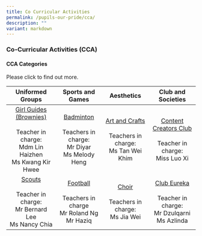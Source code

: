 ```yaml
---
title: Co Curricular Activities
permalink: /pupils-our-pride/cca/
description: ""
variant: markdown
---
```

### Co-Curricular Activities (CCA)

#### CCA Categories

Please click to find out more.

| Uniformed Groups 	| Sports and Games 	| Aesthetics 	| Club and Societies 	|
|:---:	|:---:	|:---:	|:---:	|
| [Girl Guides (Brownies)](/cca/Uniformed-Group/girl-guides)<br><br>Teacher in charge:<br>Mdm Lin Haizhen<br>Ms Kwang Kir Hwee 	| [Badminton](/cca/Sports-and-Games/badminton)<br><br>Teachers in charge:<br>Mr Diyar<br>Ms Melody Heng 	| [Art and Crafts](/cca/Aesthetics/art-and-crafts)<br><br>Teachers in charge:<br>Ms Tan Wei Khim 	| [Content Creators Club](/cca/Club-and-Societies/content-creators-club)<br><br>Teacher in charge:<br>Miss Luo Xi 	|
| [Scouts](/cca/Uniformed-Group/scouts)<br><br>Teacher in charge:<br>Mr Bernard Lee<br>Ms Nancy Chia 	| [Football](/cca/Sports-and-Games/football)<br><br>Teachers in charge<br>Mr Roland Ng<br>Mr Haziq 	| [Choir](/cca/Aesthetics/choir)<br><br>Teachers in charge:<br>Ms Jia Wei 	| [Club Eureka](/cca/Club-and-Societies/club-eureka) <br><br>Teacher in charge:<br>Mr Dzulqarni<br>Ms Azlinda | [Netball](/cca/Sports-and-Games/netball)<br><br>Teachers in charge:<br>Ms Lim Siqi<br>Mdm Li Pei 	| [Guitar Ensemble](/cca/Aesthetics/guitar-ensemble)<br><br>Teachers in charge:<br>Mrs Charis Quek 	| [Robotics](/cca/Club-and-Societies/robotics)<br><br>Teacher in charge:<br>Mr Lim Wu Yi<br>Mdm Serene Tay | [Track and Field](/cca/Sports-and-Games/track-and-field)<br><br>Teachers in charge<br>Mdm Fauziah<br>Miss Low Xin Jie 	| [International Dance](/cca/Aesthetics/modern-dance)<br><br>Teachers in charge:<br>Miss Liao Wang Ting 	| [Drama and Debate Society](/cca/Club-and-Societies/drama-and-debate-society)<br><br>Teachers in charge:<br>Ms Chen Yunting<br>Ms Joy Tan| [Taekwondo](/cca/Sports-and-Games/taekwondo)<br><br>Teachers in charge:<br>Mrs Ong-Koh Cai Ling<br>Ms Shu Fen Jayne<br>Ms Choo Ping Li |